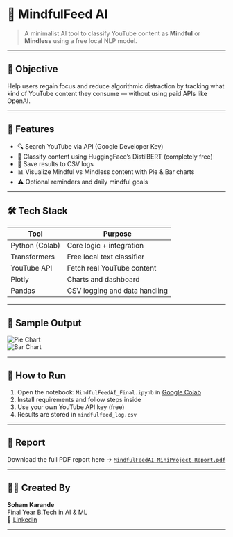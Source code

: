 # 🧠 MindfulFeed AI

> A minimalist AI tool to classify YouTube content as **Mindful** or **Mindless** using a free local NLP model.

---

## 🎯 Objective

Help users regain focus and reduce algorithmic distraction by tracking what kind of YouTube content they consume — without using paid APIs like OpenAI.

---

## 🚀 Features

- 🔍 Search YouTube via API (Google Developer Key)
- 🧠 Classify content using HuggingFace’s DistilBERT (completely free)
- 📄 Save results to CSV logs
- 📊 Visualize Mindful vs Mindless content with Pie & Bar charts
- ⚠️ Optional reminders and daily mindful goals

---

## 🛠️ Tech Stack

| Tool         | Purpose                          |
|--------------|----------------------------------|
| Python (Colab) | Core logic + integration       |
| Transformers | Free local text classifier       |
| YouTube API  | Fetch real YouTube content       |
| Plotly       | Charts and dashboard             |
| Pandas       | CSV logging and data handling    |

---

## 📸 Sample Output

![Pie Chart](https://drive.google.com/file/d/17t3wk_FOxuDCd2DG8UWrNYzp2Xd2k5eZ/view?usp=sharing)  
![Bar Chart](https://drive.google.com/file/d/17t3wk_FOxuDCd2DG8UWrNYzp2Xd2k5eZ/view?usp=sharing)

---

## 📂 How to Run

1. Open the notebook: `MindfulFeedAI_Final.ipynb` in [Google Colab](https://colab.research.google.com/drive/15QFzGByGWCbDXr-rPv3AlkvI9euqIcZ9#scrollTo=IBvhsYx1tmaL)
2. Install requirements and follow steps inside
3. Use your own YouTube API key (free)
4. Results are stored in `mindfulfeed_log.csv`

---

## 📄 Report

Download the full PDF report here → [`MindfulFeedAI_MiniProject_Report.pdf`](https://docs.google.com/document/d/1mYQiYXKsSac3qO2fl5Z7WQ1N71vxcWPP/edit?usp=sharing&ouid=117021661597120317485&rtpof=true&sd=true)

---
## 👨‍💻 Created By

**Soham Karande**  
Final Year B.Tech in AI & ML  
🔗 [LinkedIn](https://www.linkedin.com/in/soham-karande)  




---

